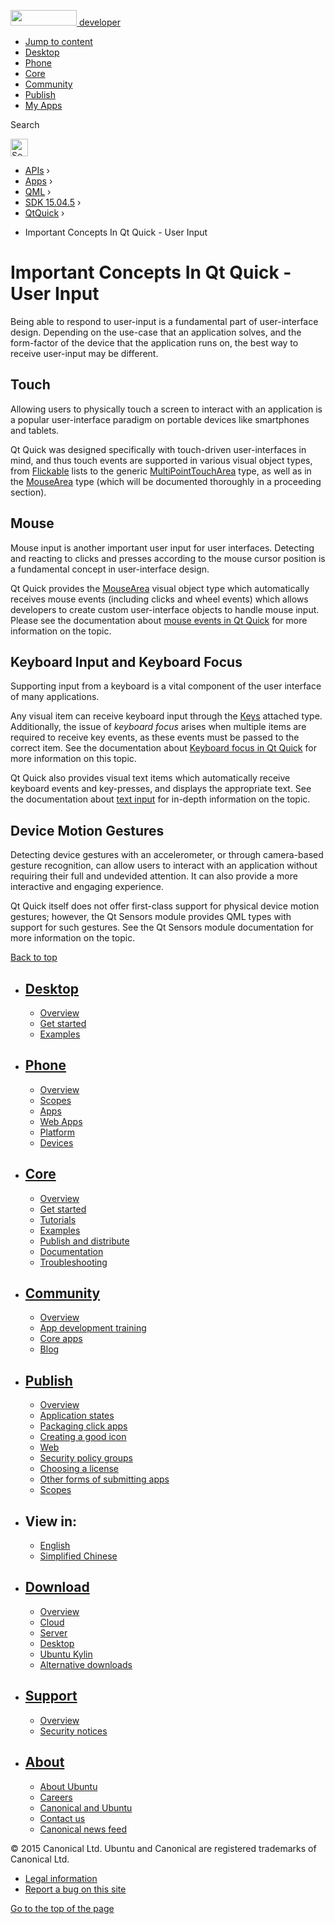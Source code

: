 <a href="https://developer.ubuntu.com/" class="logo-ubuntu"><img src="https://developer.ubuntu.com/assets/sites/ubuntu/latest/u/img/logos/logo-ubuntu-orange.svg" width="106" height="25" /> <span>developer</span></a>

-   [Jump to content](index.html#main-content)
-   [Desktop](https://developer.ubuntu.com/en/desktop/)
-   [Phone](https://developer.ubuntu.com/en/phone/)
-   [Core](https://developer.ubuntu.com/core)
-   [Community](https://developer.ubuntu.com/en/community/)
-   [Publish](https://developer.ubuntu.com/en/publish/)
-   [My Apps](https://myapps.developer.ubuntu.com/)

Search

<img src="https://developer.ubuntu.com/assets/sites/ubuntu/latest/u/img/search-white.svg" alt="Search" height="28" />

-   [APIs](../../../../index.html) ›
-   [Apps](../../../index.html) ›
-   [QML](../../index.html) ›
-   <a href="../index.html" class="sub-nav-item">SDK 15.04.5</a> ›
-   <a href="../QtQuick/index.html" class="sub-nav-item">QtQuick</a> ›

<!-- -->

-   Important Concepts In Qt Quick - User Input

Important Concepts In Qt Quick - User Input
===========================================

<span class="subtitle"></span>
<span id="details"></span>
Being able to respond to user-input is a fundamental part of user-interface design. Depending on the use-case that an application solves, and the form-factor of the device that the application runs on, the best way to receive user-input may be different.

<span id="touch"></span>
Touch
-----

Allowing users to physically touch a screen to interact with an application is a popular user-interface paradigm on portable devices like smartphones and tablets.

Qt Quick was designed specifically with touch-driven user-interfaces in mind, and thus touch events are supported in various visual object types, from [Flickable](https://developer.ubuntu.com/api/apps/qml/sdk-15.04.5/QtQuick.touchinteraction/#flickable) lists to the generic [MultiPointTouchArea](../QtQuick.MultiPointTouchArea/index.html) type, as well as in the [MouseArea](../QtQuick.MouseArea/index.html) type (which will be documented thoroughly in a proceeding section).

<span id="mouse"></span>
Mouse
-----

Mouse input is another important user input for user interfaces. Detecting and reacting to clicks and presses according to the mouse cursor position is a fundamental concept in user-interface design.

Qt Quick provides the [MouseArea](../QtQuick.MouseArea/index.html) visual object type which automatically receives mouse events (including clicks and wheel events) which allows developers to create custom user-interface objects to handle mouse input. Please see the documentation about [mouse events in Qt Quick](../QtQuick.qtquick-input-mouseevents/index.html) for more information on the topic.

<span id="keyboard-input-and-keyboard-focus"></span>
Keyboard Input and Keyboard Focus
---------------------------------

Supporting input from a keyboard is a vital component of the user interface of many applications.

Any visual item can receive keyboard input through the [Keys](../QtQuick.Keys/index.html) attached type. Additionally, the issue of *keyboard focus* arises when multiple items are required to receive key events, as these events must be passed to the correct item. See the documentation about [Keyboard focus in Qt Quick](../QtQuick.qtquick-input-focus/index.html) for more information on this topic.

Qt Quick also provides visual text items which automatically receive keyboard events and key-presses, and displays the appropriate text. See the documentation about [text input](../QtQuick.qtquick-input-textinput/index.html) for in-depth information on the topic.

<span id="device-motion-gestures"></span>
Device Motion Gestures
----------------------

Detecting device gestures with an accelerometer, or through camera-based gesture recognition, can allow users to interact with an application without requiring their full and undevided attention. It can also provide a more interactive and engaging experience.

Qt Quick itself does not offer first-class support for physical device motion gestures; however, the Qt Sensors module provides QML types with support for such gestures. See the Qt Sensors module documentation for more information on the topic.

[Back to top](index.html#)

-   [Desktop](https://developer.ubuntu.com/en/desktop/)
    ---------------------------------------------------

    -   [Overview](https://developer.ubuntu.com/en/desktop/)
    -   [Get started](http://snapcraft.io/?utm_source=developer.ubuntu.com&utm_medium=devportal&utm_term=snaps%20snapcraft%20desktop&utm_content=menu&utm_campaign=duc_snappers)
    -   [Examples](https://github.com/ubuntu/snappy-playpen)

-   [Phone](https://developer.ubuntu.com/en/phone/)
    -----------------------------------------------

    -   [Overview](https://developer.ubuntu.com/en/phone/)
    -   [Scopes](https://developer.ubuntu.com/en/phone/scopes/)
    -   [Apps](https://developer.ubuntu.com/en/phone/apps/)
    -   [Web Apps](https://developer.ubuntu.com/en/phone/web/)
    -   [Platform](https://developer.ubuntu.com/en/phone/platform/)
    -   [Devices](https://developer.ubuntu.com/en/phone/devices/)

-   [Core](https://developer.ubuntu.com/core)
    -----------------------------------------

    -   [Overview](https://developer.ubuntu.com/core)
    -   [Get started](https://developer.ubuntu.com/core/get-started)
    -   [Tutorials](https://developer.ubuntu.com/core/tutorials)
    -   [Examples](https://developer.ubuntu.com/core/examples)
    -   [Publish and distribute](https://developer.ubuntu.com/core/publish-and-distribute)
    -   [Documentation](https://developer.ubuntu.com/core/documentation)
    -   [Troubleshooting](https://developer.ubuntu.com/core/troubleshooting)

-   [Community](https://developer.ubuntu.com/en/community/)
    -------------------------------------------------------

    -   [Overview](https://developer.ubuntu.com/en/community/)
    -   [App development training](https://developer.ubuntu.com/en/community/training/)
    -   [Core apps](https://developer.ubuntu.com/en/community/core-apps/)
    -   [Blog](https://developer.ubuntu.com/en/community/blog/)

-   [Publish](https://developer.ubuntu.com/en/publish/)
    ---------------------------------------------------

    -   [Overview](https://developer.ubuntu.com/en/publish/)
    -   [Application states](https://developer.ubuntu.com/en/publish/application-states/)
    -   [Packaging click apps](https://developer.ubuntu.com/en/publish/packaging-click-apps/)
    -   [Creating a good icon](https://developer.ubuntu.com/en/publish/creating-a-good-icon/)
    -   [Web](https://developer.ubuntu.com/en/publish/web/)
    -   [Security policy groups](https://developer.ubuntu.com/en/publish/security-policy-groups/)
    -   [Choosing a license](https://developer.ubuntu.com/en/publish/choosing-a-license/)
    -   [Other forms of submitting apps](https://developer.ubuntu.com/en/publish/other-forms-of-submitting-apps/)
    -   [Scopes](https://developer.ubuntu.com/en/publish/scopes/)

-   View in:
    --------

    -   [English](index.html "Change to language: English")
    -   [Simplified Chinese](index.html "Change to language: Simplified Chinese")

-   [Download](http://ubuntu.com/download/)
    ---------------------------------------

    -   [Overview](http://ubuntu.com/download)
    -   [Cloud](http://ubuntu.com/download/cloud)
    -   [Server](http://ubuntu.com/download/server)
    -   [Desktop](http://ubuntu.com/download/desktop)
    -   [Ubuntu Kylin](http://ubuntu.com/download/ubuntu-kylin)
    -   [Alternative downloads](http://ubuntu.com/download/alternative-downloads)

-   [Support](http://ubuntu.com/support/)
    -------------------------------------

    -   [Overview](http://ubuntu.com/support)
    -   [Security notices](http://www.ubuntu.com/usn/)

-   [About](http://ubuntu.com/about/)
    ---------------------------------

    -   [About Ubuntu](http://ubuntu.com/about/about-ubuntu)
    -   [Careers](http://www.canonical.com/careers)
    -   [Canonical and Ubuntu](http://ubuntu.com/about/canonical-and-ubuntu)
    -   [Contact us](http://ubuntu.com/about/contact-us)
    -   [Canonical news feed](http://insights.ubuntu.com/feed/)

© 2015 Canonical Ltd. Ubuntu and Canonical are registered trademarks of Canonical Ltd.

-   [Legal information](http://www.ubuntu.com/legal)
-   [Report a bug on this site](https://bugs.launchpad.net/developer-ubuntu-com/)

<span class="accessibility-aid">[Go to the top of the page](index.html#)</span>
